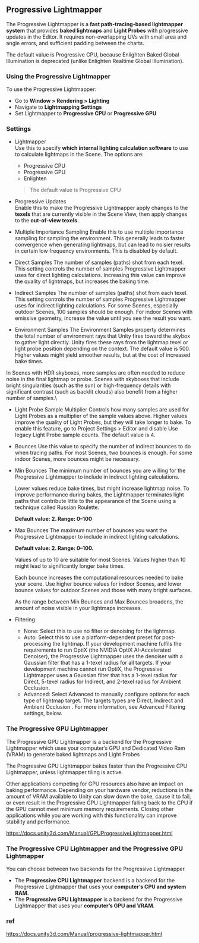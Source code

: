 ## Progressive Lightmapper

The Progressive Lightmapper is a **fast path-tracing-based lightmapper system** that provides **baked lightmaps** and **Light Probes**
 with progressive updates in the Editor. It requires non-overlapping UVs with small area and angle errors, and sufficient padding between the charts.
 
The default value is Progressive CPU, because Enlighten Baked Global Illumination is deprecated (unlike Enlighten Realtime Global Illumination).

### Using the Progressive Lightmapper
To use the Progressive Lightmapper:

- Go to **Window > Rendering > Lighting**
- Navigate to **Lightmapping Settings**
- Set Lightmapper to **Progressive CPU** or **Progressive GPU**


### Settings
- Lightmapper \
  Use this to specify **which internal lighting calculation software** to use to calculate lightmaps in the Scene. The options are:
  - Progressive CPU
  - Progressive GPU
  - Enlighten

  > The default value is Progressive CPU

- Progressive Updates \
  Enable this to make the Progressive Lightmapper apply changes to the **texels** that are currently visible in the Scene View, then apply changes to the **out-of-view texels**.

- Multiple Importance Sampling
  Enable this to use multiple importance sampling for sampling the environment. This generally leads to faster convergence when generating lightmaps, but can lead to noisier results in certain low frequency environments. This is disabled by default.
  
- Direct Samples
  The number of samples (paths) shot from each texel. This setting controls the number of samples Progressive Lightmapper uses for direct lighting calculations. Increasing this value can improve the quality of lightmaps, but increases the baking time.
  
- Indirect Samples
  The number of samples (paths) shot from each texel. This setting controls the number of samples Progressive Lightmapper uses for indirect lighting calculations. For some Scenes, especially outdoor Scenes, 100 samples should be enough. For indoor Scenes with emissive geometry, increase the value until you see the result you want.
  
- Environment Samples
  The Environment Samples property determines the total number of environment rays that Unity fires toward the skybox to gather light directly. Unity fires these rays from the lightmap texel or light probe position depending on the context. The default value is 500. Higher values might yield smoother results, but at the cost of increased bake times.

In Scenes with HDR skyboxes, more samples are often needed to reduce noise in the final lightmap or probe. Scenes with skyboxes that include bright singularities (such as the sun) or high-frequency details with significant contrast (such as backlit clouds) also benefit from a higher number of samples.\

- Light Probe Sample Multiplier
  Controls how many samples are used for Light Probes as a multiplier of the sample values above. Higher values improve the quality of Light Probes, but they will take longer to bake. To enable this feature, go to Project Settings > Editor and disable Use legacy Light Probe sample counts. The default value is 4.
  
  
- Bounces
  Use this value to specify the number of indirect bounces to do when tracing paths. For most Scenes, two bounces is enough. For some indoor Scenes, more bounces might be necessary.
  
- Min Bounces
  The minimum number of bounces you are willing for the Progressive Lightmapper to include in indirect lighting calculations.

  Lower values reduce bake times, but might increase lightmap noise. To improve performance during bakes, the Lightmapper terminates light paths that contribute little to the appearance of the Scene using a technique called Russian Roulette.

  **Default value: 2. Range: 0–100**
  
- Max Bounces
  The maximum number of bounces you want the Progressive Lightmapper to include in indirect lighting calculations.

  **Default value: 2. Range: 0–100.**

  Values of up to 10 are suitable for most Scenes. Values higher than 10 might lead to significantly longer bake times.

  Each bounce increases the computational resources needed to bake your scene. Use higher bounce values for indoor Scenes, and lower bounce values for outdoor Scenes and those with many bright surfaces.

  As the range between Min Bounces and Max Bounces broadens, the amount of noise visible in your lightmaps increases.
  
- Filtering
  - None: Select this to use no filter or denoising for the lightmap.
  - Auto: Select this to use a platform-dependent preset for post-processing the lightmap.
If your development machine fulfils the requirements to run OptiX (the NVIDIA OptiX AI-Accelerated Denoiser), the Progressive Lightmapper uses the denoiser with a Gaussian filter that has a 1-texel radius for all targets.
If your development machine cannot run OptiX, the Progressive Lightmapper uses a Gaussian filter that has a 1-texel radius for Direct, 5-texel radius for Indirect, and 2-texel radius for Ambient Occlusion.
  - Advanced: Select Advanced to manually configure options for each type of lightmap target. The targets types are Direct, Indirect and Ambient Occlusion
. For more information, see Advanced Filtering settings, below.
  
  
###  The Progressive GPU Lightmapper
The Progressive GPU Lightmapper is a backend for the Progressive Lightmapper which uses your computer’s GPU and Dedicated Video Ram (VRAM) to generate baked lightmaps and Light Probes
  
The Progressive GPU Lightmapper bakes faster than the Progressive CPU Lightmapper, unless lightmapper tiling is active.

Other applications competing for GPU resources also have an impact on baking performance. Depending on your hardware vendor, reductions in the amount of VRAM available to Unity can slow down the bake, cause it to fail, or even result in the Progressive GPU Lightmapper falling back to the CPU if the GPU cannot meet minimum memory requirements. Closing other applications while you are working with this functionality can improve stability and performance.

https://docs.unity3d.com/Manual/GPUProgressiveLightmapper.html  


### The Progressive CPU Lightmapper and the Progressive GPU Lightmapper 

You can choose between two backends for the Progressive Lightmapper. 
- The **Progressive CPU Lightmapper** backend is a backend for the Progressive Lightmapper that uses your **computer’s CPU and system RAM**.  
- The **Progressive GPU Lightmapper** is a backend for the Progressive Lightmapper that uses your **computer’s GPU and VRAM**.



### ref
https://docs.unity3d.com/Manual/progressive-lightmapper.html

